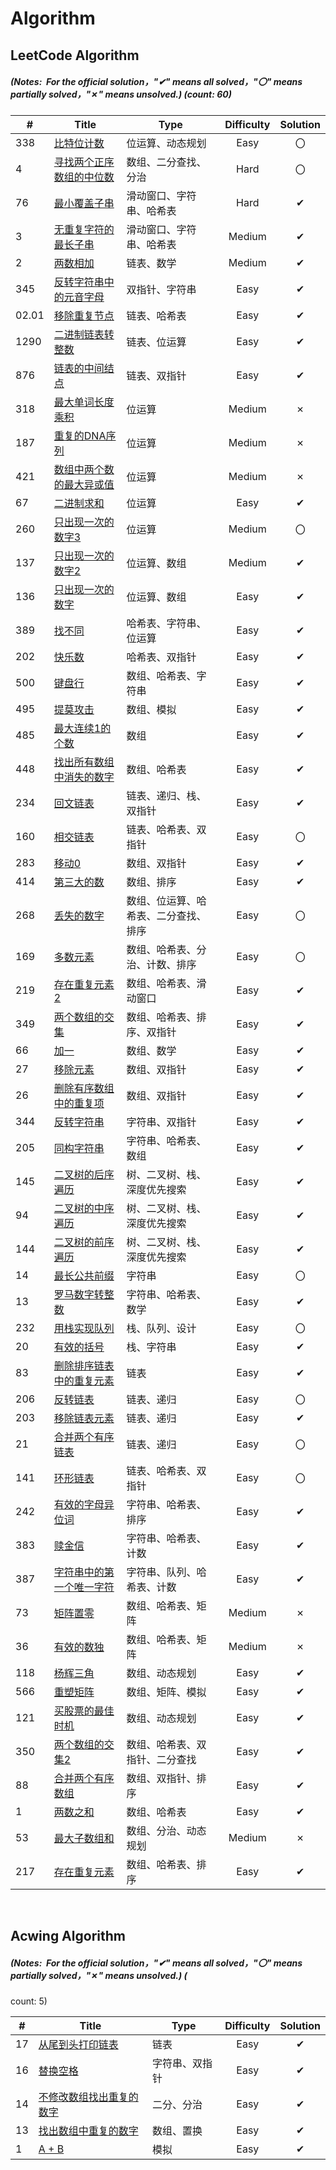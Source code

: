 # Algorithm

## LeetCode Algorithm

##### (Notes: &nbsp;For the official solution，"✔" means all solved，"〇" means partially solved，"✗" means unsolved.) (count: 60)



| #     | Title                                                                                 | Type               | Difficulty | Solution |
|-------|---------------------------------------------------------------------------------------|--------------------|:----------:|:--------:|
|338|[比特位计数](https://leetcode.cn/problems/counting-bits/?favorite=2cktkvj)|位运算、动态规划|Easy|〇|
| 4     |[寻找两个正序数组的中位数](https://leetcode.cn/problems/median-of-two-sorted-arrays/submissions/)| 数组、二分查找、分治         | Hard               |〇|
| 76    |[最小覆盖子串](https://leetcode.cn/problems/minimum-window-substring/)| 滑动窗口、字符串、哈希表       |Hard|✔|
| 3     |[无重复字符的最长子串](https://leetcode.cn/problems/longest-substring-without-repeating-characters/)| 滑动窗口、字符串、哈希表       |Medium|✔|
| 2     |[两数相加](https://leetcode.cn/problems/add-two-numbers/)| 链表、数学              |Medium|✔|
| 345   |[反转字符串中的元音字母](https://leetcode.cn/problems/reverse-vowels-of-a-string/)| 双指针、字符串            |Easy|✔|
| 02.01 |[移除重复节点](https://leetcode.cn/problems/remove-duplicate-node-lcci/)| 链表、哈希表             |Easy|✔|
| 1290  |[二进制链表转整数](https://leetcode.cn/problems/convert-binary-number-in-a-linked-list-to-integer/)| 链表、位运算             |Easy|✔|
| 876   |[链表的中间结点](https://leetcode.cn/problems/middle-of-the-linked-list/)| 链表、双指针             |Easy|✔|
| 318   |             [最大单词长度乘积](https://leetcode.cn/problems/maximum-product-of-word-lengths/) | 位运算                |Medium|✗|
| 187   |                      [重复的DNA序列](https://leetcode.cn/problems/repeated-dna-sequences/) | 位运算                |Medium|✗|
| 421   |  [数组中两个数的最大异或值](https://leetcode.cn/problems/maximum-xor-of-two-numbers-in-an-array/) | 位运算                |Medium|✗|
| 67    |                                     [二进制求和](https://leetcode.cn/problems/add-binary/) | 位运算                |Easy|✔|
| 260   |                          [只出现一次的数字3](https://leetcode.cn/problems/single-number-iii/) | 位运算                |Medium|〇|
| 137   |                           [只出现一次的数字2](https://leetcode.cn/problems/single-number-ii/) | 位运算、数组             |Medium|✔|
| 136   |                               [只出现一次的数字](https://leetcode.cn/problems/single-number/) | 位运算、数组             |Easy|✔|
| 389   |                              [找不同](https://leetcode.cn/problems/find-the-difference/) | 哈希表、字符串、位运算        |Easy|✔|
| 202   |                                     [快乐数](https://leetcode.cn/problems/happy-number/) | 哈希表、双指针            |Easy|✔|
| 500   |                                     [键盘行](https://leetcode.cn/problems/keyboard-row/) | 数组、哈希表、字符串         |Easy|✔|
| 495   |                                 [提莫攻击](https://leetcode.cn/problems/teemo-attacking/) | 数组、模拟              |Easy|✔|
| 485   |                        [最大连续1的个数](https://leetcode.cn/problems/max-consecutive-ones/) | 数组                 |Easy|✔|
| 448   | [找出所有数组中消失的数字](https://leetcode.cn/problems/find-all-numbers-disappeared-in-an-array/) | 数组、哈希表             |Easy|✔|
| 234   |                          [回文链表](https://leetcode.cn/problems/palindrome-linked-list/) | 链表、递归、栈、双指针        |Easy|✔|
| 160   |                [相交链表](https://leetcode.cn/problems/intersection-of-two-linked-lists/) | 链表、哈希表、双指针         |Easy|〇|
| 283   |                                      [移动0](https://leetcode.cn/problems/move-zeroes/) | 数组、双指针             |Easy|✔|
| 414   |                           [第三大的数](https://leetcode.cn/problems/third-maximum-number/) | 数组、排序              |Easy|✔|
| 268   |                                 [丢失的数字](https://leetcode.cn/problems/missing-number/) | 数组、位运算、哈希表、二分查找、排序 |Easy|〇|
| 169   |                                [多数元素](https://leetcode.cn/problems/majority-element/) | 数组、哈希表、分治、计数、排序    |Easy|〇|
| 219   |                        [存在重复元素2](https://leetcode.cn/problems/contains-duplicate-ii/) | 数组、哈希表、滑动窗口        |Easy|✔|
| 349   |                   [两个数组的交集](https://leetcode.cn/problems/intersection-of-two-arrays/) | 数组、哈希表、排序、双指针      |Easy|✔|
| 66    |                                          [加一](https://leetcode.cn/problems/plus-one/) | 数组、数学              |Easy|✔|
| 27    |                                  [移除元素](https://leetcode.cn/problems/remove-element/) | 数组、双指针             |Easy|✔|
| 26    |      [删除有序数组中的重复项](https://leetcode.cn/problems/remove-duplicates-from-sorted-array/) | 数组、双指针             |Easy|✔|
| 344   |                                 [反转字符串](https://leetcode.cn/problems/reverse-string/) | 字符串、双指针            |Easy|✔|
| 205   |                             [同构字符串](https://leetcode.cn/problems/isomorphic-strings/) | 字符串、哈希表、数组         |Easy|✔|
| 145   |             [二叉树的后序遍历](https://leetcode.cn/problems/binary-tree-postorder-traversal/) | 树、二叉树、栈、深度优先搜索     |Easy|✔|
| 94    |               [二叉树的中序遍历](https://leetcode.cn/problems/binary-tree-inorder-traversal/) | 树、二叉树、栈、深度优先搜索     |Easy|✔|
| 144   |              [二叉树的前序遍历](https://leetcode.cn/problems/binary-tree-preorder-traversal/) | 树、二叉树、栈、深度优先搜索     |Easy|✔|
| 14    |                         [最长公共前缀](https://leetcode.cn/problems/longest-common-prefix/) | 字符串                |Easy|〇|
| 13    |                             [罗马数字转整数](https://leetcode.cn/problems/roman-to-integer/) | 字符串、哈希表、数学         |Easy|✔|
| 232   |                  [用栈实现队列](https://leetcode.cn/problems/implement-queue-using-stacks/) | 栈、队列、设计            |Easy|〇|
| 20    |                              [有效的括号](https://leetcode.cn/problems/valid-parentheses/) | 栈、字符串              |Easy|✔|
| 83    |      [删除排序链表中的重复元素](https://leetcode.cn/problems/remove-duplicates-from-sorted-list/) | 链表                 |Easy|✔|
| 206   |                             [反转链表](https://leetcode.cn/problems/reverse-linked-list/) | 链表、递归              |Easy|〇|
| 203   |                   [移除链表元素](https://leetcode.cn/problems/remove-linked-list-elements/) | 链表、递归              |    Easy    |✔|
| 21    |                      [合并两个有序链表](https://leetcode.cn/problems/merge-two-sorted-lists/) | 链表、递归              |    Easy    |〇|
| 141   |                               [环形链表](https://leetcode.cn/problems/linked-list-cycle/) | 链表、哈希表、双指针         |    Easy    |〇|
| 242   |                               [有效的字母异位词](https://leetcode.cn/problems/valid-anagram/) | 字符串、哈希表、排序         |    Easy    |✔|
| 383   |                                      [赎金信](https://leetcode.cn/problems/ransom-note/) | 字符串、哈希表、计数         |    Easy    |✔|
| 387   |      [字符串中的第一个唯一字符](https://leetcode.cn/problems/first-unique-character-in-a-string/) | 字符串、队列、哈希表、计数      |    Easy    |✔|
| 73    |                               [矩阵置零](https://leetcode.cn/problems/set-matrix-zeroes/) | 数组、哈希表、矩阵          |   Medium   |✗|
| 36    |                                   [有效的数独](https://leetcode.cn/problems/valid-sudoku/) | 数组、哈希表、矩阵          |   Medium   |✗|
| 118   |                                [杨辉三角](https://leetcode.cn/problems/pascals-triangle/) | 数组、动态规划            |    Easy    |✔|
| 566   |                              [重塑矩阵](https://leetcode.cn/problems/reshape-the-matrix/) | 数组、矩阵、模拟           |    Easy    |✔|
| 121   |             [买股票的最佳时机](https://leetcode.cn/problems/best-time-to-buy-and-sell-stock/) | 数组、动态规划            |    Easy    |✔|
| 350   |               [两个数组的交集2](https://leetcode.cn/problems/intersection-of-two-arrays-ii/) | 数组、哈希表、双指针、二分查找    |    Easy    |    ✔      |
| 88    |                          [合并两个有序数组](https://leetcode.cn/problems/merge-sorted-array/) | 数组、双指针、排序          |    Easy    |    ✔     |
| 1     |                                         [两数之和](https://leetcode.cn/problems/two-sum/) | 数组、哈希表             |    Easy    |    ✔     |
| 53    |                              [最大子数组和](https://leetcode.cn/problems/maximum-subarray/) | 数组、分治、动态规划         |   Medium   |    ✗     |
| 217   |                            [存在重复元素](https://leetcode.cn/problems/contains-duplicate/) | 数组、哈希表、排序          |    Easy    |    ✔     |
 
&nbsp;

## Acwing Algorithm

##### (Notes: &nbsp;For the official solution，"✔" means all solved，"〇" means partially solved，"✗" means unsolved.) (
count: 5)

| #   | Title | Type         |          Difficulty          | Solution |
|---|-----------| ---- |:--------:|:----------:|
|17|[从尾到头打印链表](https://www.acwing.com/problem/content/17/)|链表|Easy|✔|
|16|[替换空格](https://www.acwing.com/problem/content/17/)|字符串、双指针|Easy|✔|
|14|[不修改数组找出重复的数字](https://www.acwing.com/problem/content/15/)|二分、分治|Easy|✔|
|13|[找出数组中重复的数字](https://www.acwing.com/problem/content/14/)|数组、置换|Easy|✔|
|1| [A + B](https://www.acwing.com/problem/content/1/)|模拟|Easy|✔|

